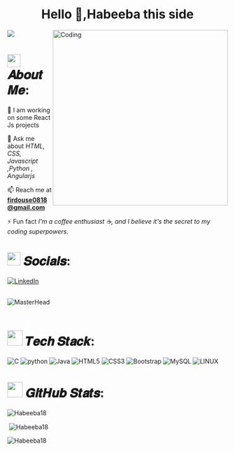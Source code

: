 <h1 align="center">Hello 👋,Habeeba this side </h1>
<img align="right" alt="Coding" width="400" src="https://img.freepik.com/free-vector/programmer-working-with-cms_52683-23279.jpg?w=740&t=st=1696826366~exp=1696826966~hmac=6b49583270c7253b8912d49d452a9150d9f15b09d05a459e541c77cfda085c54">

[![](https://visitcount.itsvg.in/api?id=Habeeba18&label=Profile%20Views&color=6&icon=5&pretty=false)](https://visitcount.itsvg.in)
# <img src="https://media.giphy.com/media/hvRJCLFzcasrR4ia7z/giphy.gif" width="30px"> 𝑨𝒃𝒐𝒖𝒕 𝑴𝒆:

🌱 I am working on some React Js projects

💬 Ask me about *HTML, CSS, Javascript ,Python , Angularjs*

📫 Reach me at **firdouse0818@gmail.com**

⚡ Fun fact *I'm a coffee enthusiast ☕, and I believe it's the secret to my coding superpowers.*


# <img src="https://media.giphy.com/media/uwmNTx7NaDbJnXlKbx/giphy.gif" width="30px"> 𝑺𝒐𝒄𝒊𝒂𝒍𝒔:
[![LinkedIn](https://img.shields.io/badge/LinkedIn-%230077B5.svg?logo=linkedin&logoColor=white)](https://www.linkedin.com/in/habeeba-firdouse/)
<br /> <br />

![MasterHead](https://www.themoontechnologies.com/images/banner-bg.gif)
<br /> <br />

# <img src="https://media.giphy.com/media/mAZf4H4Pi0wwlj3ZAw/giphy.gif" width="35px"> 𝑻𝒆𝒄𝒉 𝑺𝒕𝒂𝒄𝒌:
![C](https://img.shields.io/badge/c-%23A8B9CC.svg?style=for-the-badge&logo=c&logoColor=white)
![python](https://img.shields.io/badge/python-%233776AB.svg?style=for-the-badge&logo=python&logoColor=white)
![Java](https://img.shields.io/badge/java-%23ED8B00.svg?style=for-the-badge&logo=java&logoColor=white)
![HTML5](https://img.shields.io/badge/html5-%23E34F26.svg?style=for-the-badge&logo=html5&logoColor=white) 
![CSS3](https://img.shields.io/badge/css3-%231572B6.svg?style=for-the-badge&logo=css3&logoColor=white)
![Bootstrap](https://img.shields.io/badge/bootstrap-%23563D7C.svg?style=for-the-badge&logo=bootstrap&logoColor=white)
![MySQL](https://img.shields.io/badge/mysql-%2300f.svg?style=for-the-badge&logo=mysql&logoColor=white)
![LINUX](https://img.shields.io/badge/Linux-FCC624?style=for-the-badge&logo=linux&logoColor=black)

# <img src="https://media.giphy.com/media/PmdWKodlTy9dKJccrJ/giphy.gif" width="35px"> 𝑮𝒊𝒕𝑯𝒖𝒃 𝑺𝒕𝒂𝒕𝒔:


<p><img align="center" src="https://github-readme-stats.vercel.app/api/top-langs?username=Habeeba18&show_icons=true&locale=en&layout=compact" alt="Habeeba18" /></p>

<p>&nbsp;<img align="center" src="https://github-readme-stats.vercel.app/api?username=Habeeba18&show_icons=true&locale=en" alt="Habeeba18" /></p>

<p><img align="center" src="https://github-readme-streak-stats.herokuapp.com/?user=Habeeba18&" alt="Habeeba18" /></p>
